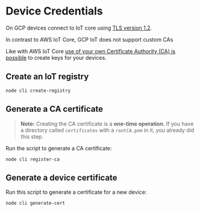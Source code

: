 # Device Credentials

On GCP devices connect to IoT core using
[TLS version 1.2](https://cloud.google.com/iot/docs/concepts/device-security).

In contrast to AWS IoT Core, GCP IoT does not support custom CAs

Like with AWS IoT Core
[use of your own Certificate Authority (CA) is possible](https://cloud.google.com/iot/docs/how-tos/credentials/verifying-credentials)
to create keys for your devices.

## Create an IoT registry

    node cli create-registry

## Generate a CA certificate

> **Note:** Creating the CA certificate is a **one-time operation**. If you have
> a directory called `certificates` with a `rootCA.pem` in it, you already did
> this step.

Run the script to generate a CA certificate:

    node cli register-ca

## Generate a device certificate

Run this script to generate a certificate for a new device:

    node cli generate-cert
